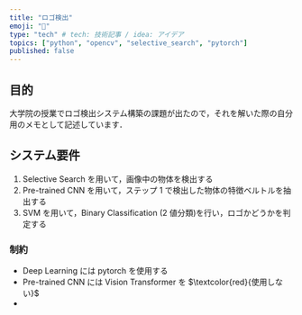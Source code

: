 ```yaml
---
title: "ロゴ検出"
emoji: "🧌"
type: "tech" # tech: 技術記事 / idea: アイデア
topics: ["python", "opencv", "selective_search", "pytorch"]
published: false
---
```


## 目的

大学院の授業でロゴ検出システム構築の課題が出たので，それを解いた際の自分用のメモとして記述しています．

## システム要件

1. Selective Search を用いて，画像中の物体を検出する
2. Pre-trained CNN を用いて，ステップ 1 で検出した物体の特徴ベルトルを抽出する
3. SVM を用いて，Binary Classification (2 値分類)を行い，ロゴかどうかを判定する

### 制約

- Deep Learning には pytorch を使用する
- Pre-trained CNN には Vision Transformer を $\textcolor{red}{使用しない}$
-

